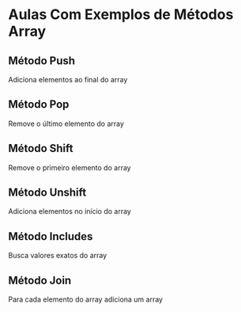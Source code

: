 # Aulas Com Exemplos de Métodos Array

## Método Push
Adiciona elementos ao final do array

## Método Pop 
Remove o último elemento do array

## Método Shift
Remove o primeiro elemento do array

## Método Unshift 
Adiciona elementos no início do array

## Método Includes 
Busca valores exatos do array 

## Método Join
Para cada elemento do array adiciona um array